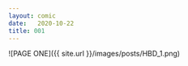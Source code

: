 ```yaml
---
layout: comic
date:   2020-10-22
title: 001
---
```

![PAGE ONE]({{ site.url }}/images/posts/HBD_1.png)
